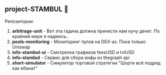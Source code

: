 ## project-STAMBUL 👋
Репозитории:
1. **arbitrage-unit** - Вот эта гадина должна принести нам кучу денег. По крайней мере я надеюсь.. 
2. **pools-monitoring** - Мониторинг пулов на DEX-ах. Пока только Uniswap
3. **info-stambul-ui** - Смотрелка графиков feesUSD и tvlUSD
4. **info-stambul** - Сервис для сбора инфы из thegraph api
5. **short-simulator** - Симулятор торговой стратегии "Шорти всё подряд как ебанат"

<!--

**Here are some ideas to get you started:**

🙋‍♀️ A short introduction - what is your organization all about?
🌈 Contribution guidelines - how can the community get involved?
👩‍💻 Useful resources - where can the community find your docs? Is there anything else the community should know?
🍿 Fun facts - what does your team eat for breakfast?
🧙 Remember, you can do mighty things with the power of [Markdown](https://docs.github.com/github/writing-on-github/getting-started-with-writing-and-formatting-on-github/basic-writing-and-formatting-syntax)
-->
